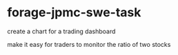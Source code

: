 # forage-jpmc-swe-task
create a chart for a trading dashboard 

make it easy for traders to monitor the ratio of two stocks

